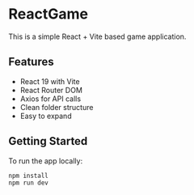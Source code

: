 # ReactGame

This is a simple React + Vite based game application.

## Features

- React 19 with Vite
- React Router DOM
- Axios for API calls
- Clean folder structure
- Easy to expand

## Getting Started

To run the app locally:

```bash
npm install
npm run dev
